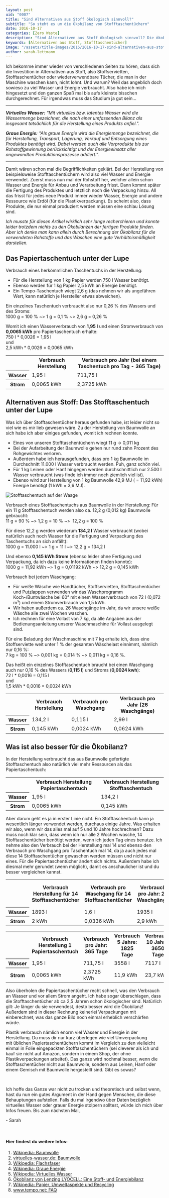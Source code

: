 ```yaml
---
layout: post
uid: "0007"
title: "Sind Alternativen aus Stoff ökologisch sinnvoll?"
subtitle: "So steht es um die Ökobilanz von Stofftaschentüchern"
date: 2016-10-17
categories: [Zero Waste]
description: "Sind Alternativen aus Stoff ökologisch sinnvoll? Die ökobilanz von Stofftaschentüchern will ich mir hier genauer angucken."
keywords: [Alternativen aus Stoff, Stofftaschentücher]
image: "/assets/title-images/2016/2016-10-17-sind-alternativen-aus-stoff-oekologisch-sinnvoll.jpg"
author: sarah-lettmann
---
```

Ich bekomme immer wieder von verschiedenen Seiten zu hören, dass sich die Investition in Alternativen aus Stoff, also Stoffservietten, Stofftaschentücher oder wiederverwendbare Tücher, die man in der Maschine waschen kann, nicht lohnt. Und warum? Weil das angeblich doch sowieso zu viel Wasser und Energie verbraucht. Also habe ich mich hingesetzt und den ganzen Spaß mal bis aufs kleinste bisschen durchgerechnet. Für irgendwas muss das Studium ja gut sein...

* * *

_**Virtuelles Wasser:** "Mit virtuelles bzw. latentes Wasser wird die Wassermenge bezeichnet, die nach einer umfassenden Bilanz als insgesamt tatsächlich für die Herstellung eines Produkts anfiel."._

_**Graue Energie:** "Als graue Energie wird die Energiemenge bezeichnet, die für Herstellung, Transport, Lagerung, Verkauf und Entsorgung eines Produktes benötigt wird. Dabei werden auch alle Vorprodukte bis zur Rohstoffgewinnung berücksichtigt und der Energieeinsatz aller angewandten Produktionsprozesse addiert."._

* * *

Damit wären schon mal die Begrifflichkeiten geklärt. Bei der Herstellung von beispielsweise Stofftaschentüchern wird also viel Wasser und Energie verwendet. Zuerst muss nun mal der Rohstoff her, welcher allein schon Wasser und Energie für Anbau und Verarbeitung frisst. Dann kommt später die Fertigung des Produktes und letztlich noch die Verpackung hinzu. All das frisst für jedes neue Produkt immer wieder Wasser, Energie und andere Ressource wie Erdöl (für die Plastikverpackung). Es scheint also, dass Produkte, die nur einmal produziert werden müssen eine schlau Lösung sind.

_Ich musste für diesen Artikel wirklich sehr lange recherchieren und konnte leider trotzdem nichts zu den Ökobilanzen der fertigen Produkte finden. Aber ich denke man kann allein durch Berechnung der Ökobilanz für die verwendeten Rohstoffe und das Waschen eine gute Verhältnismäßigkeit darstellen._

## Das Papiertaschentuch unter der Lupe
Verbrauch eines herkömmlichen Taschentuchs in der Herstellung:
- Für die Herstellung von 1 kg Papier werden 750 l Wasser benötigt.
- Ebenso werden für 1 kg Papier 2,5 kWh an Energie benötigt.
- Ein Tempo-Taschentuch wiegt 2,6 g (das nehmen wir als ungefähren Wert, kann natürlich je Hersteller etwas abweichen).

Ein einzelnes Taschentuch verbraucht also nur 0,26 % des Wassers und des Stroms:  
1000 g = 100 % ~> 1 g = 0,1 % ~> 2,6 g = 0,26 %

Womit ich einen Wasserverbrauch von **1,95 l** und einen Stromverbrauch von **0,0065 kWh** pro Papiertaschentuch erhalte:  
750 l * 0,0026 = 1,95 l  
und  
2,5 kWh * 0,0026 = 0,0065 kWh

<div class="table">
  <table>
    <tr>
      <th>
      </th>
      <th>
        Verbrauch Herstellung
      </th>
      <th>
        Verbrauch pro Jahr (bei einem Taschentuch pro Tag - 365 Tage)
      </th>
    </tr>
    <tr>
      <th>
        Wasser
      </th>
      <td>
        1,95 l
      </td>
      <td>
        711,75 l
      </td>
    </tr>
    <tr>
      <th>
        Strom
      </th>
      <td>
        0,0065 kWh
      </td>
      <td>
        2,3725 kWh
      </td>
    </tr>
  </table>
</div>

## Alternativen aus Stoff: Das Stofftaschentuch unter der Lupe
Was ich über Stofftaschentücher heraus gefunden habe, ist leider nicht so viel wie es mir lieb gewesen wäre. Zu der Herstellung von Baumwolle an sich habe ich aber einiges gefunden, womit ich rechnen konnte.

- Eines von unseren Stofftaschentüchern wiegt 11 g -> 0,011 kg
- Bei der Aufarbeitung der Baumwolle gehen nur rund zehn Prozent des Rohgewichtes verloren.
- Außerdem habe ich herausgefunden, dass pro 1 kg Baumwolle im Durchschnitt 11.000 l Wasser verbraucht werden. Puh, ganz schön viel.
- Für 1 kg Leinen oder Hanf hingegen werden durchschnittlich nur 2.500 l Wasser verbraucht (was finde ich immer noch ziemlich viel ist).
- Ebenso wird zur Herstellung von 1 kg Baumwolle 42,9 MJ ( = 11,92 kWh) Energie benötigt (1 kWh = 3,6 MJ).

![Stofftaschentuch auf der Waage](/assets/inpost-images/2016/2016-10-17-stofftaschentuch-auf-waage.jpg "© {{ site.title }}")

Verbrauch eines Stofftaschentuchs aus Baumwolle in der Herstellung:
Für ein 11 g Stofftaschentuch werden also ca. 12,2 g (0,012 kg) Baumwolle gebraucht:  
11 g = 90 % ~> 1,2 g = 10 % ~>  12,2 g = 100 %

Für diese 12,2 g werden wiederum **134,2 l** Wasser verbraucht (wobei natürlich auch noch Wasser für die Fertigung und Verpackung des Taschentuchs an sich anfällt):  
1000 g = 11.000 l ~> 1 g = 11 l ~> 12,2 g = 134,2 l

Und ebenso **0,145 kWh Strom** (ebenso leider ohne Fertigung und Verpackung, da ich dazu keine Informationen finden konnte):  
1000 g = 11,92 kWh ~> 1 g = 0,01192 kWh ~> 12,2 g = 0,145 kWh

Verbrauch bei jedem Waschgang:
- Für weiße Wäsche wie Handtücher, Stoffservietten, Stofftaschentücher und Putzlappen verwenden wir das Waschprogramm Koch-/Buntwäsche bei 60° mit einem Wasserverbrauch von 72 l (0,072 m³) und einem Stromverbrauch von 1,5 kWh.
- Wir haben außerdem ca. 26 Waschgänge im Jahr, da wir unsere weiße Wäsche alle zwei Wochen waschen.
- Ich rechnen für eine Vollast von 7 kg, da alle Angaben aus der Bedienungsanleitung unserer Waschmaschine für Vollast ausgelegt sind.

Für eine Beladung der Waschmaschine mit 7 kg erhalte ich, dass eine Stoffserviette weit unter 1 % der gesamten Wäschelast einnimmt, nämlich nur 0,16 %:  
7 kg = 100 % ~> 0,001 kg = 0,014 % ~> 0,011 kg = 0,16 %.

Das heißt ein einzelnes Stofftaschentuch braucht bei einen Waschgang auch nur 0,16 % des Wassers (**0,115 l**) und Stroms (**0,0024 kwh**):  
72 l * 0,0016 = 0,115 l  
und  
1,5 kWh * 0,0016 = 0,0024 kWh

<div class="table">
  <table>
    <tr>
      <th>
      </th>
      <th>
        Verbrauch Herstellung
      </th>
      <th>
        Verbrauch pro Waschgang
      </th>
      <th>
        Verbrauch pro Jahr (26 Waschgänge)
      </th>
    </tr>
    <tr>
      <th>
        Wasser
      </th>
      <td>
        134,2 l
      </td>
      <td>
        0,115 l
      </td>
      <td>
        2,99 l
      </td>
    </tr>
    <tr>
      <th>
        Strom
      </th>
      <td>
        0,145 kWh
      </td>
      <td>
        0,0024 kWh
      </td>
      <td>
        0,0624 kWh
      </td>
    </tr>
  </table>
</div>

## Was ist also besser für die Ökobilanz?
In der Herstellung verbraucht das aus Baumwolle gefertigte Stofftaschentuch also natürlich viel mehr Ressourcen als das Papiertaschentuch:

<div class="table">
  <table>
    <tr>
      <th>
      </th>
      <th>
        Verbrauch Herstellung Papiertaschentuch
      </th>
      <th>
        Verbrauch Herstellung Stofftaschentuch
      </th>
    </tr>
    <tr>
      <th>
        Wasser
      </th>
      <td>
        1,95 l
      </td>
      <td>
        134,2 l
      </td>
    </tr>
    <tr>
      <th>
        Strom
      </th>
      <td>
        0,0065 kWh
      </td>
      <td>
        0,145 kWh
      </td>
    </tr>
  </table>
</div>

Aber darum geht es ja in erster Linie nicht. Ein Stofftaschentuch kann ja wesentlich länger verwendet werden, durchaus einige Jahre. Was erhalten wir also, wenn wir das alles mal auf 5 und 10 Jahre hochrechnen? Dazu muss noch klar sein, dass wenn ich nur alle 2 Wochen wasche, 14 Stofftaschentücher benötigt werden, wenn ich jeden Tag eines benutze. Ich nehme also den Verbrauch bei der Herstellung mal 14 und ebenso den Verbrauch pro Waschgang pro Taschentuch mal 14, da ja auch jedes mal diese 14 Stofftaschentücher gewaschen werden müssen und nicht nur eines. Für die Papiertaschentücher ändert sich nichts. Außerdem habe ich diesmal mehr gerundet (wenn möglich), damit es anschaulicher ist und du besser vergleichen kannst.

<div class="table">
  <table>
    <tr>
      <th>
      </th>
      <th>
        Verbrauch Herstellung für 14 Stofftaschentücher
      </th>
      <th>
        Verbrauch pro Waschgang für 14 Stofftaschentücher
      </th>
      <th>
        Verbrauch pro Jahr: 26 Waschgänge
      </th>
      <th>
        Verbrauch 5 Jahre: 130 Waschgänge
      </th>
      <th>
        Verbrauch 10 Jahre: 260 Waschgänge
      </th>
    </tr>
    <tr>
      <th>
        Wasser
      </th>
      <td>
        1893 l
      </td>
      <td>
        1,6 l
      </td>
      <td>
        1935 l
      </td>
      <td>
        2101 l
      </td>
      <td>
        2309 l
      </td>
    </tr>
    <tr>
      <th>
        Strom
      </th>
      <td>
        2 kWh
      </td>
      <td>
        0,0336 kWh
      </td>
      <td>
        2,9 kWh
      </td>
      <td>
         6,4 kWh
      </td>
      <td>
        10,7 kWh
      </td>
    </tr>
  </table>
</div>

<div class="table">
  <table>
    <tr>
      <th>
      </th>
      <th>
        Verbrauch Herstellung 1 Papiertaschentuch
      </th>
      <th>
        Verbrauch pro Jahr: 365 Tage
      </th>
      <th>
        Verbrauch 5 Jahre: 1825 Tage
      </th>
      <th>
        Verbrauch 10 Jahre: 3650 Tage
      </th>
    </tr>
    <tr>
      <th>
        Wasser
      </th>
      <td>
        1,95 l
      </td>
      <td>
        711,75 l
      </td>
      <td>
        3558 l
      </td>
      <td>
        7117 l
      </td>
    </tr>
    <tr>
      <th>
        Strom
      </th>
      <td>
        0,0065 kWh
      </td>
      <td>
        2,3725 kWh
      </td>
      <td>
        11,9 kWh
      </td>
      <td>
        23,7 kWh
      </td>
    </tr>
  </table>
</div>

Also überholen die Papiertaschentücher recht schnell, was den Verbrauch an Wasser und vor allem Strom angeht. Ich habe sogar überschlagen, dass die Stofftaschentücher ab ca 2,5 Jahren schon ökologischer sind. Natürlich gilt: Je länger du sie verwendest, desto besser wird die Ökobilanz! Außerdem sind in dieser Rechnung keinerlei Verpackungen mit einberechnet, was das ganze Bild noch einmal erheblich verschärfen würde.

Plastik verbrauch nämlich enorm viel Wasser und Energie in der Herstellung. Du muss dir nur kurz überlegen wie viel Umverpackung mit üblichen Papiertaschentüchern kommt im Vergleich zu den vielleicht einmal in Folie eingepackten Stofftaschentüchern (sei cleverer als ich und kauf sie nicht auf Amazon, sondern in einem Shop, der ohne Plastikverpackungen arbeitet). Das ganze wird nochmal besser, wenn die Stofftaschentücher nicht aus Baumwolle, sondern aus Leinen, Hanf oder einem Gemisch mit Baumwolle hergestellt sind. Gibt es sowas?  

&nbsp;

Ich hoffe das Ganze war nicht zu trocken und theoretisch und selbst wenn, hast du nun ein gutes Argument in der Hand gegen Menschen, die diese Behauptungen aufstellen. Falls du mal irgendwo über Daten bezüglich virtuelles Wasser oder grauer Energie stolpern solltest, würde ich mich über Infos freuen. Bis zum nächsten Mal,

\- Sarah

&nbsp;

#### Hier findest du weitere Infos:
1. [Wikipedia: Baumwolle](https://de.wikipedia.org/wiki/Baumwolle#Bestandteile_und_Verarbeitung)
2. [virtuelles-wasser.de: Baumwolle](http://virtuelles-wasser.de/baumwolle.html)
3. [Wikipedia: Flachsfaser](https://de.wikipedia.org/wiki/Flachsfaser)
4. [Wikipedia: Graue Energie](https://de.wikipedia.org/wiki/Graue_Energie)
5. [Wikipedia: Virtuelles Wasser](https://de.wikipedia.org/wiki/Virtuelles_Wasser)
6. [Ökobilanz von Lenzing LYOCELL: Eine Stoff- und Energiebilanz](http://www.lenzing.com/fileadmin/template/pdf/konzern/lenzinger_berichte/ausgabe_76_1997/LB_1997_24_Eibl2.pdf)
7. [Wikipedia: Papier, Umweltaspekte und Recycling](https://de.wikipedia.org/wiki/Papier#Umweltaspekte_und_Recycling)
8. [www.tempo.net: FAQ](http://www.tempo.net/de/produkte/faq/)
